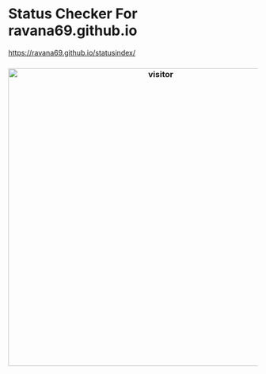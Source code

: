 # Status Checker For ravana69.github.io

https://ravana69.github.io/statusindex/

<h3 align="center"> <a href="https://t.me/r4v4n4"><img src="https://profile-counter.glitch.me/ravana69/count.svg" alt="visitor" width="600"></a> </h3>
